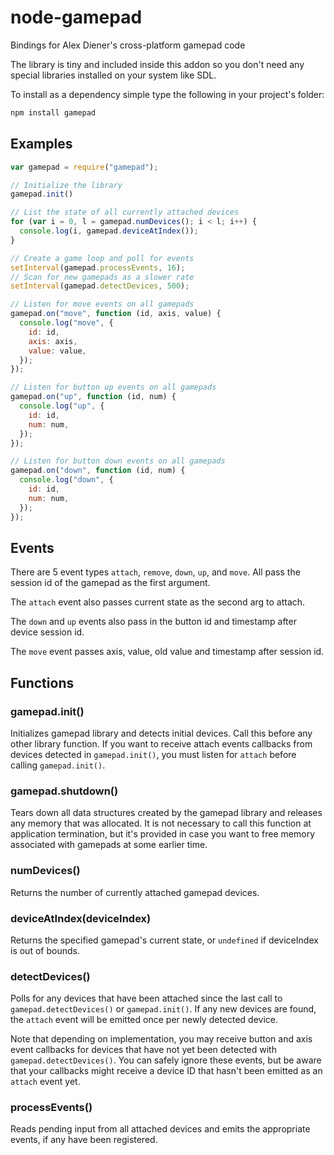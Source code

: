 node-gamepad
============

Bindings for Alex Diener's cross-platform gamepad code

The library is tiny and included inside this addon so you don't need any special libraries installed on your system like SDL.

To install as a dependency simple type the following in your project's folder:

```sh
npm install gamepad
```

## Examples

```js
var gamepad = require("gamepad");

// Initialize the library
gamepad.init()

// List the state of all currently attached devices
for (var i = 0, l = gamepad.numDevices(); i < l; i++) {
  console.log(i, gamepad.deviceAtIndex());
}

// Create a game loop and poll for events
setInterval(gamepad.processEvents, 16);
// Scan for new gamepads as a slower rate
setInterval(gamepad.detectDevices, 500);

// Listen for move events on all gamepads
gamepad.on("move", function (id, axis, value) {
  console.log("move", {
    id: id,
    axis: axis,
    value: value,
  });
});

// Listen for button up events on all gamepads
gamepad.on("up", function (id, num) {
  console.log("up", {
    id: id,
    num: num,
  });
});

// Listen for button down events on all gamepads
gamepad.on("down", function (id, num) {
  console.log("down", {
    id: id,
    num: num,
  });
});

```

## Events

There are 5 event types `attach`, `remove`, `down`, `up`, and `move`.  All pass the session id of the gamepad as the first argument.

The `attach` event also passes current state as the second arg to attach.

The `down` and `up` events also pass in the button id and timestamp after device session id.

The `move` event passes axis, value, old value and timestamp after session id.

## Functions

### gamepad.init()

Initializes gamepad library and detects initial devices. Call this before any
other library function. If you want to receive attach events callbacks from
devices detected in `gamepad.init()`, you must listen for `attach` before
calling `gamepad.init()`.

### gamepad.shutdown()

Tears down all data structures created by the gamepad library and releases any
memory that was allocated. It is not necessary to call this function at
application termination, but it's provided in case you want to free memory
associated with gamepads at some earlier time.

### numDevices()

Returns the number of currently attached gamepad devices.

### deviceAtIndex(deviceIndex)

Returns the specified gamepad's current state, or `undefined` if deviceIndex is
out of bounds.

### detectDevices()

Polls for any devices that have been attached since the last call to
`gamepad.detectDevices()` or `gamepad.init()`. If any new devices are found, the
`attach` event will be emitted once per newly detected device.

Note that depending on implementation, you may receive button and axis event
callbacks for devices that have not yet been detected with
`gamepad.detectDevices()`. You can safely ignore these events, but be aware that
your callbacks might receive a device ID that hasn't been emitted as an `attach`
event yet.

### processEvents()

Reads pending input from all attached devices and emits the appropriate events,
if any have been registered.
